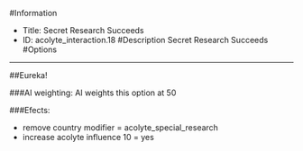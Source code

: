 #Information
 - Title: Secret Research Succeeds
 - ID: acolyte_interaction.18
#Description
Secret Research Succeeds
#Options

___
##Eureka!

###AI weighting:
AI weights this option at 50


###Efects:<ul><li>remove country modifier = acolyte_special_research</li><li>increase acolyte influence 10 = yes</li></ul>
